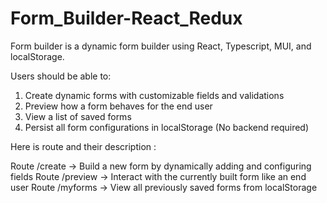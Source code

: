 # Form_Builder-React_Redux

Form builder is a dynamic form builder using React, Typescript, MUI, and localStorage.

Users should be able to:
1. Create dynamic forms with customizable fields and validations
2. Preview how a form behaves for the end user
3. View a list of saved forms
4. Persist all form configurations in localStorage (No backend required)

Here is route and their description :

Route /create	->  Build a new form by dynamically adding and configuring fields
Route /preview -> Interact with the currently built form like an end user
Route /myforms -> View all previously saved forms from localStorage
